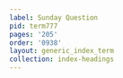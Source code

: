 ```yaml
---
label: Sunday Question
pid: term777
pages: '205'
order: '0938'
layout: generic_index_term
collection: index-headings
---
```

